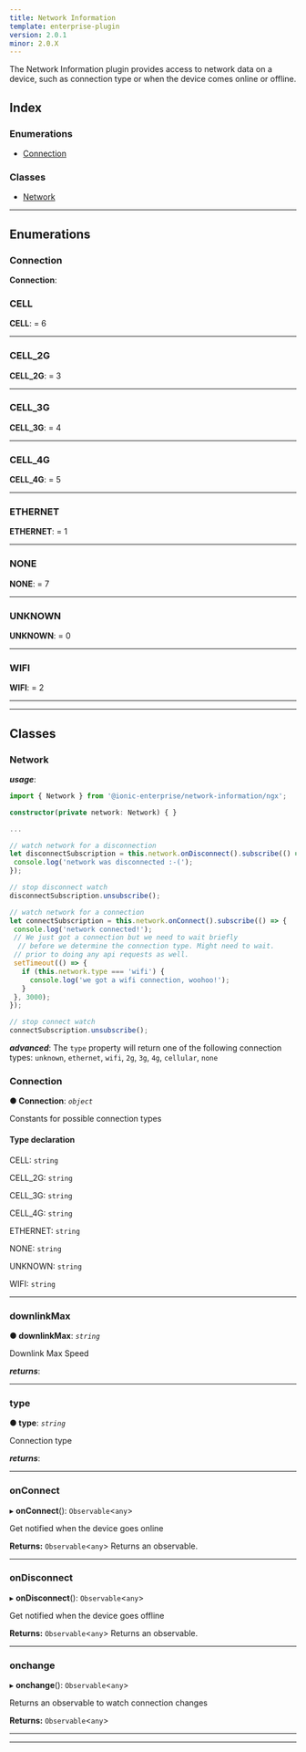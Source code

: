 ```yaml
---
title: Network Information
template: enterprise-plugin
version: 2.0.1
minor: 2.0.X
---
```


The Network Information plugin provides access to network data on a device, such as connection type or when the device comes online or offline.

<native-ent-install plugin-id="network-information" variables=""></native-ent-install>

## Index

### Enumerations

* [Connection](#connection)

### Classes

* [Network](#network)

---

## Enumerations

<a id="connection"></a>

###  Connection

**Connection**: 

<a id="connection.cell"></a>

###  CELL

**CELL**:  = 6

___
<a id="connection.cell_2g"></a>

###  CELL_2G

**CELL_2G**:  = 3

___
<a id="connection.cell_3g"></a>

###  CELL_3G

**CELL_3G**:  = 4

___
<a id="connection.cell_4g"></a>

###  CELL_4G

**CELL_4G**:  = 5

___
<a id="connection.ethernet"></a>

###  ETHERNET

**ETHERNET**:  = 1

___
<a id="connection.none"></a>

###  NONE

**NONE**:  = 7

___
<a id="connection.unknown"></a>

###  UNKNOWN

**UNKNOWN**:  = 0

___
<a id="connection.wifi"></a>

###  WIFI

**WIFI**:  = 2

___

___

## Classes

<a id="network"></a>

###  Network

*__usage__*:
 ```typescript
import { Network } from '@ionic-enterprise/network-information/ngx';

constructor(private network: Network) { }

...

// watch network for a disconnection
let disconnectSubscription = this.network.onDisconnect().subscribe(() => {
  console.log('network was disconnected :-(');
});

// stop disconnect watch
disconnectSubscription.unsubscribe();

// watch network for a connection
let connectSubscription = this.network.onConnect().subscribe(() => {
  console.log('network connected!');
  // We just got a connection but we need to wait briefly
   // before we determine the connection type. Might need to wait.
  // prior to doing any api requests as well.
  setTimeout(() => {
    if (this.network.type === 'wifi') {
      console.log('we got a wifi connection, woohoo!');
    }
  }, 3000);
});

// stop connect watch
connectSubscription.unsubscribe();

```

*__advanced__*: The `type` property will return one of the following connection types: `unknown`, `ethernet`, `wifi`, `2g`, `3g`, `4g`, `cellular`, `none`

<a id="network.connection"></a>

###  Connection

**● Connection**: *`object`*

Constants for possible connection types

#### Type declaration

 CELL: `string`

 CELL_2G: `string`

 CELL_3G: `string`

 CELL_4G: `string`

 ETHERNET: `string`

 NONE: `string`

 UNKNOWN: `string`

 WIFI: `string`

___
<a id="network.downlinkmax"></a>

###  downlinkMax

**● downlinkMax**: *`string`*

Downlink Max Speed

*__returns__*: 

___
<a id="network.type"></a>

###  type

**● type**: *`string`*

Connection type

*__returns__*: 

___
<a id="network.onconnect"></a>

###  onConnect

▸ **onConnect**(): `Observable`<`any`>

Get notified when the device goes online

**Returns:** `Observable`<`any`>
Returns an observable.

___
<a id="network.ondisconnect"></a>

###  onDisconnect

▸ **onDisconnect**(): `Observable`<`any`>

Get notified when the device goes offline

**Returns:** `Observable`<`any`>
Returns an observable.

___
<a id="network.onchange"></a>

###  onchange

▸ **onchange**(): `Observable`<`any`>

Returns an observable to watch connection changes

**Returns:** `Observable`<`any`>

___

___

